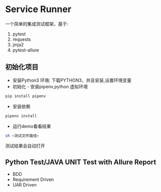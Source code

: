 
# Service Runner

一个简单的集成测试框架，基于:

1. pytest
2. requests
3. jinja2
4. pytest-allure

## 初始化项目

- 安装Python3 环境: 下载PYTHON3，并且安装,设置环境变量
- 初始化 - 安装pipenv,python 虚拟环境

```sh
pip install pipenv
```

- 安装依赖

```sh 
pipenv install
```

- 运行demo看看结果

```sh 
sh <测试文件路径>
```

测试结果会自动打开


## Python Test/JAVA UNIT Test with Allure Report

- BDD
- Requirement Driven
- UAR Driven

